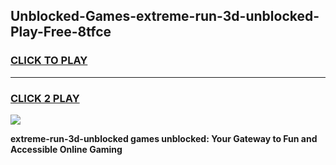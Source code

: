 
## Unblocked-Games-extreme-run-3d-unblocked-Play-Free-8tfce
<h3>
<a href="https://premium76.site?title=extreme-run-3d-unblocked&ref=19M">CLICK TO PLAY</a></h3>
<hr>

<h3>
<a href="https://premium76.site?title=extreme-run-3d-unblocked&ref=19M">CLICK 2 PLAY</a>
  
</h3>

<a href="https://premium76.site?title=extreme-run-3d-unblocked&ref=19M"><img src="https://clearcache.store/games.png"></a>


**extreme-run-3d-unblocked games unblocked: Your Gateway to Fun and Accessible Online Gaming**
